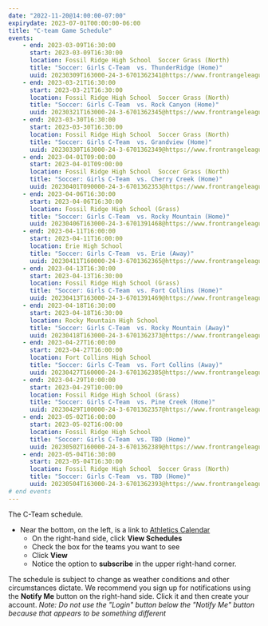 ```yaml
---
date: "2022-11-20@14:00:00-07:00"
expirydate: 2023-07-01T00:00:00-06:00
title: "C-team Game Schedule"
events:
    - end: 2023-03-09T16:30:00
      start: 2023-03-09T16:30:00
      location: Fossil Ridge High School  Soccer Grass (North)
      title: "Soccer: Girls C-Team  vs. ThunderRidge (Home)"
      uuid: 20230309T163000-24-3-6701362341@https://www.frontrangeleague.org
    - end: 2023-03-21T16:30:00
      start: 2023-03-21T16:30:00
      location: Fossil Ridge High School  Soccer Grass (North)
      title: "Soccer: Girls C-Team  vs. Rock Canyon (Home)"
      uuid: 20230321T163000-24-3-6701362345@https://www.frontrangeleague.org
    - end: 2023-03-30T16:30:00
      start: 2023-03-30T16:30:00
      location: Fossil Ridge High School  Soccer Grass (North)
      title: "Soccer: Girls C-Team  vs. Grandview (Home)"
      uuid: 20230330T163000-24-3-6701362349@https://www.frontrangeleague.org
    - end: 2023-04-01T09:00:00
      start: 2023-04-01T09:00:00
      location: Fossil Ridge High School  Soccer Grass (North)
      title: "Soccer: Girls C-Team  vs. Cherry Creek (Home)"
      uuid: 20230401T090000-24-3-6701362353@https://www.frontrangeleague.org
    - end: 2023-04-06T16:30:00
      start: 2023-04-06T16:30:00
      location: Fossil Ridge High School (Grass)
      title: "Soccer: Girls C-Team  vs. Rocky Mountain (Home)"
      uuid: 20230406T163000-24-3-6701391468@https://www.frontrangeleague.org
    - end: 2023-04-11T16:00:00
      start: 2023-04-11T16:00:00
      location: Erie High School
      title: "Soccer: Girls C-Team  vs. Erie (Away)"
      uuid: 20230411T160000-24-3-6701362365@https://www.frontrangeleague.org
    - end: 2023-04-13T16:30:00
      start: 2023-04-13T16:30:00
      location: Fossil Ridge High School (Grass)
      title: "Soccer: Girls C-Team  vs. Fort Collins (Home)"
      uuid: 20230413T163000-24-3-6701391469@https://www.frontrangeleague.org
    - end: 2023-04-18T16:30:00
      start: 2023-04-18T16:30:00
      location: Rocky Mountain High School
      title: "Soccer: Girls C-Team  vs. Rocky Mountain (Away)"
      uuid: 20230418T163000-24-3-6701362373@https://www.frontrangeleague.org
    - end: 2023-04-27T16:00:00
      start: 2023-04-27T16:00:00
      location: Fort Collins High School
      title: "Soccer: Girls C-Team  vs. Fort Collins (Away)"
      uuid: 20230427T160000-24-3-6701362385@https://www.frontrangeleague.org
    - end: 2023-04-29T10:00:00
      start: 2023-04-29T10:00:00
      location: Fossil Ridge High School (Grass)
      title: "Soccer: Girls C-Team  vs. Pine Creek (Home)"
      uuid: 20230429T100000-24-3-6701362357@https://www.frontrangeleague.org
    - end: 2023-05-02T16:00:00
      start: 2023-05-02T16:00:00
      location: Fossil Ridge High School
      title: "Soccer: Girls C-Team  vs. TBD (Home)"
      uuid: 20230502T160000-24-3-6701362389@https://www.frontrangeleague.org
    - end: 2023-05-04T16:30:00
      start: 2023-05-04T16:30:00
      location: Fossil Ridge High School  Soccer Grass (North)
      title: "Soccer: Girls C-Team  vs. TBD (Home)"
      uuid: 20230504T163000-24-3-6701362393@https://www.frontrangeleague.org
# end events
---
```


The C-Team schedule.

<!--more-->

* Near the bottom, on the left, is a link to [Athletics
  Calendar][athletic-schedules]
    * On the right-hand side, click **View Schedules**
    * Check the box for the teams you want to see
    * Click **View**
    * Notice the option to **subscribe** in the upper right-hand corner.

The schedule is subject to change as weather conditions and other circumstances
dictate. We recommend you sign up for notifications using the **Notify Me**
button on the right-hand side. Click it and then create your account. *Note: Do
not use the "Login" button below the "Notify Me" button because that appears to
be something different*

[frh-schedules]: https://frh.psdschools.org/about-our-school/calendars-schedules
[athletic-schedules]: http://www.frontrangeleague.org/g5-bin/client.cgi?G5genie=812&school_id=5
